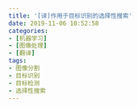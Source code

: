```yaml
---
title: '[译]作用于目标识别的选择性搜索'
date: 2019-11-06 10:52:58
categories: 
- [机器学习]
- [图像处理]
- [翻译]
tags: 
- 图像分割
- 目标识别
- 目标检测
- 选择性搜索
---
```

